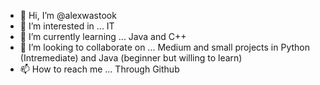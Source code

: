 - 👋 Hi, I’m @alexwastook
- 👀 I’m interested in ... IT
- 🌱 I’m currently learning ... Java and C++
- 💞️ I’m looking to collaborate on ... Medium and small projects in Python (Intremediate) and Java (beginner but willing to learn)
- 📫 How to reach me ... Through Github

<!---
alexwastook/alexwastook is a ✨ special ✨ repository because its `README.md` (this file) appears on your GitHub profile.
You can click the Preview link to take a look at your changes.
--->
